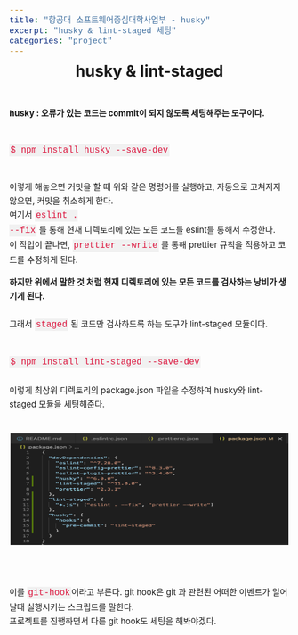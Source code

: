 ```yaml
---
title: "항공대 소프트웨어중심대학사업부 - husky"
excerpt: "husky & lint-staged 세팅"
categories: "project"
---
```


<style>
code {
  font-family: Consolas,"courier new";
  color: crimson;
  background-color: #f1f1f1;
  padding: 2px;
  font-size: 105%;
}
</style>

<div style = "font-size: 28px; line-height: 25px;">
<center><strong>husky & lint-staged</strong></center><br><br>
</div>

<div style = "font-size: 15px; line-height: 25px; text-align: left">
<strong>husky : 오류가 있는 코드는 commit이 되지 않도록 세팅해주는 도구이다. </strong><br><br>

<code>$ npm install husky --save-dev</code><br><br>

이렇게 해놓으면 커밋을 할 때 위와 같은 명령어를 실행하고, 자동으로 고쳐지지 않으면, 커밋을 취소하게 한다.<br>
여기서 <code>eslint . --fix</code> 를 통해 현재 디렉토리에 있는 모든 코드를 eslint를 통해서 수정한다. <br> 이 작업이 끝나면, 
<code>prettier --write</code> 를 통해 prettier 규칙을 적용하고 코드를 수정하게 된다.
</div>

<div style = "font-size: 15px; line-height: 25px; text-align: left">
<strong>하지만 위에서 말한 것 처럼 현재 디렉토리에 있는 모든 코드를 검사하는 낭비가 생기게 된다.</strong><br><br>
그래서 <code>staged</code> 된 코드만 검사하도록 하는 도구가 lint-staged 모듈이다.<br><br>

<code>$ npm install lint-staged --save-dev</code><br><br>
이렇게 최상위 디렉토리의 package.json 파일을 수정하여 husky와 lint-staged 모듈을 세팅해준다. <br><br>
<center><img src = "\assets\images\husky-lint.png"  border=0 width = "500" height = "200"></center><br><br>

이를 <code>git-hook</code>이라고 부른다. git hook은 git 과 관련된 어떠한 이벤트가 일어날때 실행시키는 스크립트를 말한다.<br>
프로젝트를 진행하면서 다른 git hook도 세팅을 해봐야겠다. 
</div>


